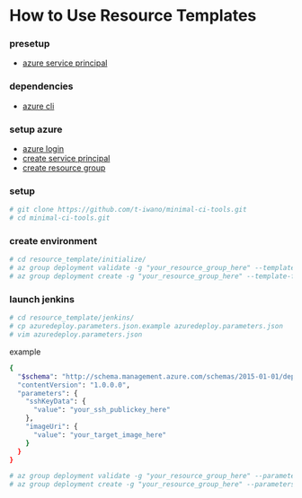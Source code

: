 How to Use Resource Templates
==

### presetup

* [azure service principal](https://docs.microsoft.com/ja-jp/cli/azure/create-an-azure-service-principal-azure-cli)

### dependencies

* [azure cli](https://docs.microsoft.com/ja-jp/cli/azure/install-azure-cli)

### setup azure

* [azure login](https://docs.microsoft.com/ja-jp/cli/azure/authenticate-azure-cli)
* [create service principal](https://docs.microsoft.com/ja-jp/cli/azure/create-an-azure-service-principal-azure-cli)
* [create resource group](https://docs.microsoft.com/ja-jp/cli/azure/group#create)

### setup

```bash
# git clone https://github.com/t-iwano/minimal-ci-tools.git
# cd minimal-ci-tools.git
```

### create environment

```bash
# cd resource_template/initialize/
# az group deployment validate -g "your_resource_group_here" --template-file azuredeploy.json
# az group deployment create -g "your_resource_group_here" --template-file azuredeploy.json -n "your_deploy_name_here"
```

### launch jenkins

```bash
# cd resource_template/jenkins/
# cp azuredeploy.parameters.json.example azuredeploy.parameters.json
# vim azuredeploy.parameters.json
```

example
```bash
{
  "$schema": "http://schema.management.azure.com/schemas/2015-01-01/deploymentParameters.json#",
  "contentVersion": "1.0.0.0",
  "parameters": {
    "sshKeyData": {
      "value": "your_ssh_publickey_here"
    },
    "imageUri": {
      "value": "your_target_image_here"
    }
  }
}
```

```bash
# az group deployment validate -g "your_resource_group_here" --parameters @azuredeploy.parameters.json --template-file azuredeploy.json
# az group deployment create -g "your_resource_group_here" --parameters @azuredeploy.parameters.json --template-file azuredeploy.json -n "your_deploy_name_here"
```

